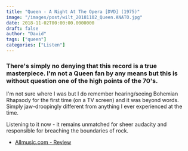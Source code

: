 ```yaml
---
title: "Queen - A Night At The Opera [DVD] (1975)"
image: "/images/post/wilt_20181102_Queen.ANATO.jpg"
date: 2018-11-02T00:00:00.0000000
draft: false
author: "David"
tags: ["queen"]
categories: ["Listen"]
---
```

### There's simply no denying that this record is a true masterpiece. I'm not a Queen fan by any means but this is without question one of the high points of the 70's.

 I'm not sure where I was but I do remember hearing/seeing Bohemian Rhapsody for the first time (on a TV screen) and it was beyond words. Simply jaw-droopingly different from anything I ever experienced at the time.

 Listening to it now - it remains unmatched for sheer audacity and responsible for breaching the boundaries of rock. 

-  [Allmusic.com - Review](https://www.allmusic.com/album/a-night-at-the-opera-mw0000391519)